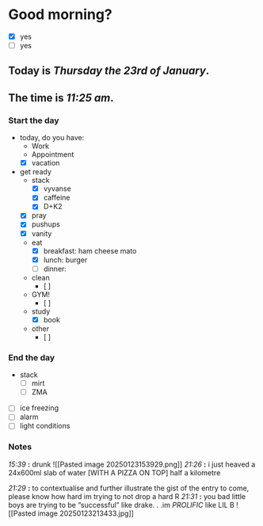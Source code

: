 # Good morning? 
* [x] yes
* [ ] yes

## Today is ***Thursday the 23rd of January***.
## The time is ***11:25 am***.
### Start the day
* today, do you have:
	* Work
	* Appointment
	* [x] vacation

* get ready
	* stack
		* [x] vyvanse
		* [x] caffeine
		* [x] D+K2
	* [x] pray
	* [x] pushups
	* [x] vanity
	* eat
		* [x] breakfast: ham cheese mato 
		* [x] lunch: burger 
		* [ ] dinner:
	* clean
		* [ ] 
	* GYM!
		* [ ] 
	* study
		* [x] book
	* other
		* [ ] 
### End the day
* stack
	* [ ] mirt
	* [ ] ZMA
* [ ] ice freezing
* [ ] alarm
* [ ] light conditions

### Notes



*15:39* **:** drunk ![[Pasted image 20250123153929.png]]
*21:26* **:** i just heaved a 24x600ml slab of water [WITH A PIZZA ON TOP] half a kilometre

*21:29* **:**   to contextualise and further illustrate the gist of the entry to come, please know how hard im trying to not drop a hard R
*21:31* **:**   you bad little boys are trying to be “successful” like drake. . .im *PROLIFIC* like LIL B  ![[Pasted image 20250123213433.jpg]]